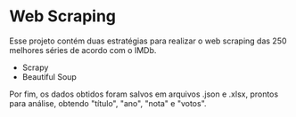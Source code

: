 # Web Scraping 
Esse projeto contém duas estratégias para realizar o web scraping das 250 melhores séries de acordo com o IMDb.
- Scrapy
- Beautiful Soup

Por fim, os dados obtidos foram salvos em arquivos .json e .xlsx, prontos para análise, obtendo "título", "ano", "nota" e "votos".
